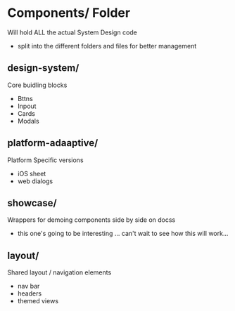 # Components/ Folder

Will hold ALL the actual System Design code

- split into the different folders and files for better management

## design-system/

Core buidling blocks

- Bttns
- Inpout
- Cards
- Modals

## platform-adaaptive/

Platform Specific versions

- iOS sheet
- web dialogs

## showcase/

Wrappers for demoing components side by side on docss

- this one's going to be interesting ... can't wait to see how this will work...

## layout/

Shared layout / navigation elements

- nav bar
- headers
- themed views
